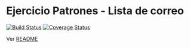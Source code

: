 # Ejercicio Patrones - Lista de correo

[![Build Status](https://travis-ci.org/uqbar-project/eg-lista-correo-xtend.svg?branch=singleton)](https://travis-ci.org/uqbar-project/eg-lista-correo-xtend) [![Coverage Status](https://coveralls.io/repos/github/uqbar-project/eg-lista-correo-xtend/badge.svg?branch=singleton)](https://coveralls.io/github/uqbar-project/eg-lista-correo-xtend?branch=singleton)

Ver [README](https://github.com/uqbar-project/eg-lista-correo-xtend/blob/master/README.md)
